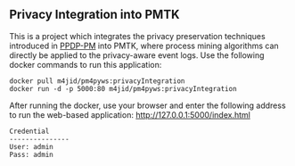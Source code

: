 ## Privacy Integration into PMTK
This is a project which integrates the privacy preservation techniques introduced in [PPDP-PM](https://github.com/m4jidRafiei/PPDP-PM) into PMTK, where process mining algorithms can directly be applied to the privacy-aware event logs. Use the following docker commands to run this application:

```shell
docker pull m4jid/pm4pyws:privacyIntegration
docker run -d -p 5000:80 m4jid/pm4pyws:privacyIntegration
```
After running the docker, use your browser and enter the following address to run the web-based application:
<http://127.0.0.1:5000/index.html> 

 ```shell
Credential
---------------
User: admin
Pass: admin
```
